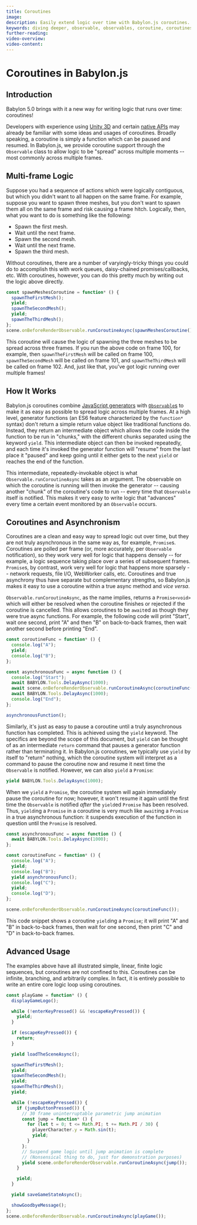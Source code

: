 ```yaml
---
title: Coroutines
image:
description: Easily extend logic over time with Babylon.js coroutines.
keywords: diving deeper, observable, observables, coroutine, coroutines
further-reading:
video-overview:
video-content:
---
```


# Coroutines in Babylon.js

## Introduction

Babylon 5.0 brings with it a new way for writing logic that runs over time:
coroutines!

Developers with experience using
[Unity 3D](https://docs.unity3d.com/Manual/Coroutines.html) and certain [native APIs](https://en.cppreference.com/w/cpp/language/coroutines) may already be familiar with some ideas and usages of coroutines. Broadly speaking, a coroutine is simply a function which can be paused and resumed.
In Babylon.js, we provide coroutine support through the `Observable` class to allow logic to be "spread" across multiple moments -- most commonly across multiple frames.

## Multi-frame Logic

Suppose you had a sequence of actions which were logically contiguous, but which you didn't want to all happen on the same frame. For example, suppose you want to spawn three meshes, but you don't want to spawn them all on the same frame and risk causing a frame hitch. Logically, then, what you want to do is something like the following:

- Spawn the first mesh.
- Wait until the next frame.
- Spawn the second mesh.
- Wait until the next frame.
- Spawn the third mesh.

Without coroutines, there are a number of varyingly-tricky things you could do to accomplish this with work queues, daisy-chained promises/callbacks, etc. With coroutines, however, you can do this pretty much by writing out the logic above directly.

```javascript
const spawnMeshesCoroutine = function* () {
  spawnTheFirstMesh();
  yield;
  spawnTheSecondMesh();
  yield;
  spawnTheThirdMesh();
};
scene.onBeforeRenderObservable.runCoroutineAsync(spawnMeshesCoroutine());
```

This coroutine will cause the logic of spawning the three meshes to be spread across three frames. If you run the above code on frame 100, for example, then `spawnTheFirstMesh` will be called on frame 100, `spawnTheSecondMesh` will be called on frame 101, and `spawnTheThirdMesh` will be called on frame 102. And, just like that, you've got logic running over multiple frames!

## How It Works

Babylon.js coroutines combine
[JavaScript generators](https://javascript.info/generators) with [`Observable`s](https://doc.babylonjs.com/divingDeeper/events/observables) to make it as easy as possible to spread logic across multiple frames.
At a high level, generator functions (an ES6 feature characterized by the `function*` syntax) don't return a simple return value object like traditional functions do. Instead, they return an intermediate object which allows the code inside the function to be run in "chunks," with the different chunks separated using the keyword `yield`. This intermediate object can then be invoked repeatedly, and each time it's invoked the generator function will "resume" from the last place it "paused" and keep going until it either gets to the next `yield` or reaches the end of the function.

This intermediate, repeatedly-invokable object is what `Observable.runCoroutineAsync` takes as an argument. The observable on which the coroutine is running will then invoke the generator -- causing another "chunk" of the coroutine's code to run -- every time that `Observable` itself is notified. This makes it very easy to write logic that "advances" every time a certain event monitored by an `Observable` occurs.

## Coroutines and Asynchronism

Coroutines are a clean and easy way to spread logic out over time, but they are not truly asynchronous in the same way as, for example, `Promise`s. Coroutines are polled per frame (or, more accurately, per `Observable`
notification), so they work very well for logic that happens densely -- for example, a logic sequence taking place over a series of subsequent frames. `Promise`s, by contrast, work very well for logic that happens
more sparsely -- network requests, file I/O, WebWorker calls, etc.
Coroutines and true asynchrony thus have separate but complementary strengths, so Babylon.js makes it easy to use a coroutine within a true async method and _vice versa_.

`Observable.runCoroutineAsync`, as the name implies, returns a `Promise<void>` which will either be resolved when the coroutine finishes or rejected if the coroutine is cancelled. This allows coroutines to be `await`ed as though they were true async functions. For example, the following code will print "Start", wait one second, print "A" and then "B" on back-to-back frames, then wait another second before printing "End".

```javascript
const coroutineFunc = function* () {
  console.log("A");
  yield;
  console.log("B");
};

const asynchronousFunc = async function () {
  console.log("Start");
  await BABYLON.Tools.DelayAsync(1000);
  await scene.onBeforeRenderObservable.runCoroutineAsync(coroutineFunc());
  await BABYLON.Tools.DelayAsync(1000);
  console.log("End");
};

asynchronousFunction();
```

Similarly, it's just as easy to pause a coroutine until a truly asynchronous function has completed. This is achieved using the `yield` keyword. The specifics are beyond the scope of this document, but `yield` can be thought of as an intermediate `return` command that pauses a generator function rather than terminating it. In Babylon.js coroutines, we typically use `yield` by itself to "return" nothing, which the coroutine system will
interpret as a command to pause the coroutine now and resume it next time the `Observable` is notified. However, we can also `yield` a `Promise`:

```javascript
yield BABYLON.Tools.DelayAsync(1000);
```

When we `yield` a `Promise`, the coroutine system will again immediately pause the coroutine for now; however, it won't resume it again until the first time the `Observable` is notified _after_ the `yield`ed `Promise` has been resolved. Thus, `yield`ing a `Promise` in a coroutine is very much like `await`ing a `Promise` in a true asynchronous function: it suspends execution of the function in question until the `Promise` is resolved.

```javascript
const asynchronousFunc = async function () {
  await BABYLON.Tools.DelayAsync(1000);
};

const coroutineFunc = function* () {
  console.log("A");
  yield;
  console.log("B");
  yield asynchronousFunc();
  console.log("C");
  yield;
  console.log("D");
};

scene.onBeforeRenderObservable.runCoroutineAsync(coroutineFunc());
```

This code snippet shows a coroutine `yield`ing a `Promise`; it will print "A" and "B" in back-to-back frames, then wait for one second, then print "C" and "D" in back-to-back frames.

## Advanced Usage

The examples above have all illustrated simple, linear, finite logic sequences, but coroutines are not confined to this. Coroutines can be infinite, branching, and arbitrarily complex. In fact, it is entirely possible to write an entire core logic loop using coroutines.

```javascript
const playGame = function* () {
  displayGameLogo();

  while (!enterKeyPressed() && !escapeKeyPressed()) {
    yield;
  }

  if (escapeKeyPressed()) {
    return;
  }

  yield loadTheSceneAsync();

  spawnTheFirstMesh();
  yield;
  spawnTheSecondMesh();
  yield;
  spawnTheThirdMesh();
  yield;

  while (!escapeKeyPressed()) {
    if (jumpButtonPressed()) {
      // 30 frame uninterruptable parametric jump animation
      const jump = function* () {
        for (let t = 0; t <= Math.PI; t += Math.PI / 30) {
          playerCharacter.y = Math.sin(t);
          yield;
        }
      };
      // Suspend game logic until jump animation is complete
      // (Nonsensical thing to do, just for demonstration purposes)
      yield scene.onBeforeRenderObservable.runCoroutineAsync(jump());
    }

    yield;
  }

  yield saveGameStateAsync();

  showGoodbyeMessage();
};
scene.onBeforeRenderObservable.runCoroutineAsync(playGame());
```
